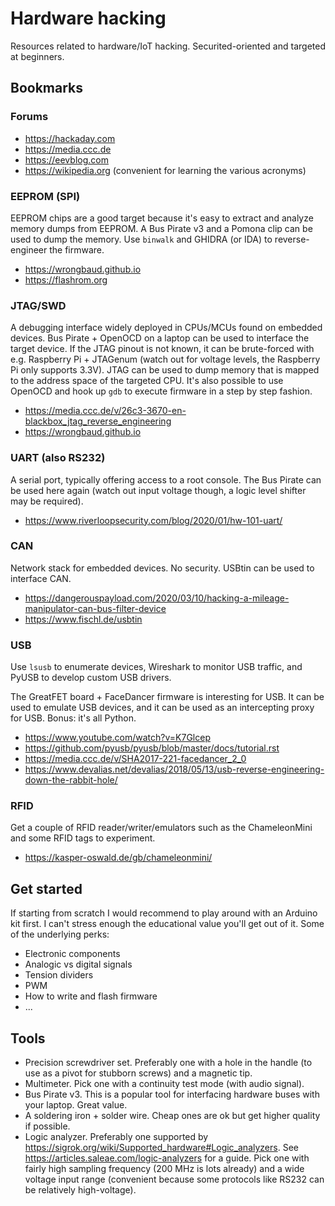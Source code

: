 # Hardware hacking

Resources related to hardware/IoT hacking. Securited-oriented and targeted at
beginners.

## Bookmarks

### Forums

  - https://hackaday.com
  - https://media.ccc.de
  - https://eevblog.com
  - https://wikipedia.org (convenient for learning the various acronyms)

### EEPROM (SPI)

  EEPROM chips are a good target because it's easy to extract and analyze
  memory dumps from EEPROM. A Bus Pirate v3 and a Pomona clip can be used to
  dump the memory. Use `binwalk` and GHIDRA (or IDA) to reverse-engineer the
  firmware.

  - https://wrongbaud.github.io
  - https://flashrom.org

### JTAG/SWD

  A debugging interface widely deployed in CPUs/MCUs found on embedded devices.
  Bus Pirate + OpenOCD on a laptop can be used to interface the target device.
  If the JTAG pinout is not known, it can be brute-forced with
  e.g. Raspberry Pi + JTAGenum (watch out for voltage levels, the Raspberry Pi
  only supports 3.3V). JTAG can be used to dump memory that is mapped to the
  address space of the targeted CPU. It's also possible to use OpenOCD and hook
  up `gdb` to execute firmware in a step by step fashion.
    
  - https://media.ccc.de/v/26c3-3670-en-blackbox_jtag_reverse_engineering
  - https://wrongbaud.github.io

### UART (also RS232)

  A serial port, typically offering access to a root console. The Bus Pirate
  can be used here again (watch out input voltage though, a logic level
  shifter may be required).
    
  - https://www.riverloopsecurity.com/blog/2020/01/hw-101-uart/
    
### CAN

  Network stack for embedded devices. No security. USBtin can be used to
  interface CAN.
    
  - https://dangerouspayload.com/2020/03/10/hacking-a-mileage-manipulator-can-bus-filter-device
  - https://www.fischl.de/usbtin
    
### USB

  Use `lsusb` to enumerate devices, Wireshark to monitor USB traffic, and PyUSB
  to develop custom USB drivers.
    
  The GreatFET board + FaceDancer firmware is interesting for USB. It can be
  used to emulate USB devices, and it can be used as an intercepting proxy
  for USB. Bonus: it's all Python.

  - https://www.youtube.com/watch?v=K7Glcep
  - https://github.com/pyusb/pyusb/blob/master/docs/tutorial.rst
  - https://media.ccc.de/v/SHA2017-221-facedancer_2_0
  - https://www.devalias.net/devalias/2018/05/13/usb-reverse-engineering-down-the-rabbit-hole/

### RFID

  Get a couple of RFID reader/writer/emulators such as the ChameleonMini and some
  RFID tags to experiment.
    
  - https://kasper-oswald.de/gb/chameleonmini/
    
## Get started

  If starting from scratch I would recommend to play around with an Arduino kit
  first. I can't stress enough the educational value you'll get out of it. Some
  of the underlying perks:
    
  - Electronic components
  - Analogic vs digital signals
  - Tension dividers
  - PWM
  - How to write and flash firmware
  - ...
    
## Tools

  - Precision screwdriver set. Preferably one with a hole in the handle (to use as a pivot for stubborn screws) and a magnetic tip.
  - Multimeter. Pick one with a continuity test mode (with audio signal).
  - Bus Pirate v3. This is a popular tool for interfacing hardware buses with your laptop. Great value.
  - A soldering iron + solder wire. Cheap ones are ok but get higher quality if possible.
  - Logic analyzer. Preferably one supported by https://sigrok.org/wiki/Supported_hardware#Logic_analyzers. See https://articles.saleae.com/logic-analyzers for a guide. Pick one with fairly high sampling frequency (200 MHz is lots already) and a wide voltage input range (convenient because some protocols like RS232 can be relatively high-voltage).

